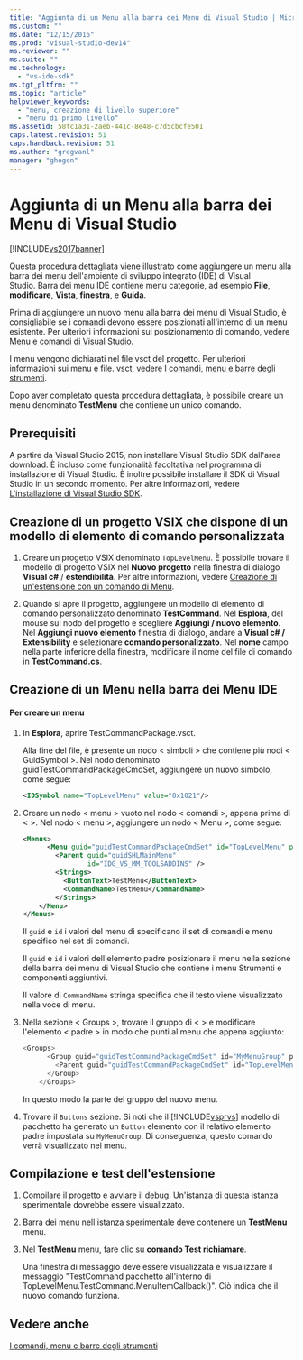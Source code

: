 ```yaml
---
title: "Aggiunta di un Menu alla barra dei Menu di Visual Studio | Microsoft Docs"
ms.custom: ""
ms.date: "12/15/2016"
ms.prod: "visual-studio-dev14"
ms.reviewer: ""
ms.suite: ""
ms.technology: 
  - "vs-ide-sdk"
ms.tgt_pltfrm: ""
ms.topic: "article"
helpviewer_keywords: 
  - "menu, creazione di livello superiore"
  - "menu di primo livello"
ms.assetid: 58fc1a31-2aeb-441c-8e48-c7d5cbcfe501
caps.latest.revision: 51
caps.handback.revision: 51
ms.author: "gregvanl"
manager: "ghogen"
---
```

# Aggiunta di un Menu alla barra dei Menu di Visual Studio
[!INCLUDE[vs2017banner](../code-quality/includes/vs2017banner.md)]

Questa procedura dettagliata viene illustrato come aggiungere un menu alla barra dei menu dell'ambiente di sviluppo integrato \(IDE\) di Visual Studio. Barra dei menu IDE contiene menu categorie, ad esempio **File**, **modificare**, **Vista**, **finestra**, e **Guida**.  
  
 Prima di aggiungere un nuovo menu alla barra dei menu di Visual Studio, è consigliabile se i comandi devono essere posizionati all'interno di un menu esistente. Per ulteriori informazioni sul posizionamento di comando, vedere [Menu e comandi di Visual Studio](../extensibility/ux-guidelines/menus-and-commands-for-visual-studio.md).  
  
 I menu vengono dichiarati nel file vsct del progetto. Per ulteriori informazioni sui menu e file. vsct, vedere [I comandi, menu e barre degli strumenti](../extensibility/internals/commands-menus-and-toolbars.md).  
  
 Dopo aver completato questa procedura dettagliata, è possibile creare un menu denominato **TestMenu** che contiene un unico comando.  
  
## Prerequisiti  
 A partire da Visual Studio 2015, non installare Visual Studio SDK dall'area download. È incluso come funzionalità facoltativa nel programma di installazione di Visual Studio. È inoltre possibile installare il SDK di Visual Studio in un secondo momento. Per altre informazioni, vedere [L'installazione di Visual Studio SDK](../extensibility/installing-the-visual-studio-sdk.md).  
  
## Creazione di un progetto VSIX che dispone di un modello di elemento di comando personalizzata  
  
1.  Creare un progetto VSIX denominato `TopLevelMenu`. È possibile trovare il modello di progetto VSIX nel **Nuovo progetto** nella finestra di dialogo **Visual c\#** \/ **estendibilità**.  Per altre informazioni, vedere [Creazione di un'estensione con un comando di Menu](../extensibility/creating-an-extension-with-a-menu-command.md).  
  
2.  Quando si apre il progetto, aggiungere un modello di elemento di comando personalizzato denominato **TestCommand**. Nel **Esplora**, del mouse sul nodo del progetto e scegliere **Aggiungi \/ nuovo elemento**. Nel **Aggiungi nuovo elemento** finestra di dialogo, andare a **Visual c\# \/ Extensibility** e selezionare **comando personalizzato**. Nel **nome** campo nella parte inferiore della finestra, modificare il nome del file di comando in **TestCommand.cs**.  
  
## Creazione di un Menu nella barra dei Menu IDE  
  
#### Per creare un menu  
  
1.  In **Esplora**, aprire TestCommandPackage.vsct.  
  
     Alla fine del file, è presente un nodo \< simboli \> che contiene più nodi \< GuidSymbol \>. Nel nodo denominato guidTestCommandPackageCmdSet, aggiungere un nuovo simbolo, come segue:  
  
    ```xml  
    <IDSymbol name="TopLevelMenu" value="0x1021"/>  
    ```  
  
2.  Creare un nodo \< menu \> vuoto nel nodo \< comandi \>, appena prima di \< \>. Nel nodo \< menu \>, aggiungere un nodo \< Menu \>, come segue:  
  
    ```xml  
    <Menus>  
          <Menu guid="guidTestCommandPackageCmdSet" id="TopLevelMenu" priority="0x700" type="Menu">  
            <Parent guid="guidSHLMainMenu"  
                    id="IDG_VS_MM_TOOLSADDINS" />  
            <Strings>  
              <ButtonText>TestMenu</ButtonText>  
              <CommandName>TestMenu</CommandName>  
            </Strings>  
        </Menu>  
    </Menus>  
    ```  
  
     Il `guid` e `id` i valori del menu di specificano il set di comandi e menu specifico nel set di comandi.  
  
     Il `guid` e `id` i valori dell'elemento padre posizionare il menu nella sezione della barra dei menu di Visual Studio che contiene i menu Strumenti e componenti aggiuntivi.  
  
     Il valore di `CommandName` stringa specifica che il testo viene visualizzato nella voce di menu.  
  
3.  Nella sezione \< Groups \>, trovare il gruppo di \< \> e modificare l'elemento \< padre \> in modo che punti al menu che appena aggiunto:  
  
    ```c#  
    <Groups>  
          <Group guid="guidTestCommandPackageCmdSet" id="MyMenuGroup" priority="0x0600">  
            <Parent guid="guidTestCommandPackageCmdSet" id="TopLevelMenu"/>  
          </Group>  
        </Groups>  
    ```  
  
     In questo modo la parte del gruppo del nuovo menu.  
  
4.  Trovare il `Buttons` sezione. Si noti che il [!INCLUDE[vsprvs](../code-quality/includes/vsprvs_md.md)] modello di pacchetto ha generato un `Button` elemento con il relativo elemento padre impostata su `MyMenuGroup`. Di conseguenza, questo comando verrà visualizzato nel menu.  
  
## Compilazione e test dell'estensione  
  
1.  Compilare il progetto e avviare il debug. Un'istanza di questa istanza sperimentale dovrebbe essere visualizzato.  
  
2.  Barra dei menu nell'istanza sperimentale deve contenere un **TestMenu** menu.  
  
3.  Nel **TestMenu** menu, fare clic su **comando Test richiamare**.  
  
     Una finestra di messaggio deve essere visualizzata e visualizzare il messaggio "TestCommand pacchetto all'interno di TopLevelMenu.TestCommand.MenuItemCallback\(\)". Ciò indica che il nuovo comando funziona.  
  
## Vedere anche  
 [I comandi, menu e barre degli strumenti](../extensibility/internals/commands-menus-and-toolbars.md)